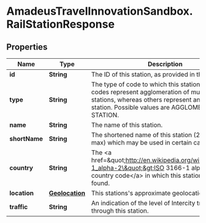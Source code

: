 # AmadeusTravelInnovationSandbox.RailStationResponse

## Properties
Name | Type | Description | Notes
------------ | ------------- | ------------- | -------------
**id** | **String** | The ID of this station, as provided in the request | 
**type** | **String** | The type of code to which this station refers. Some codes represent agglomeration of multiple stations, whereas others represent an individual station. Possible values are AGGLOMERATION and STATION. | 
**name** | **String** | The name of this station. | 
**shortName** | **String** | The shortened name of this station (20 characters max) which may be used in certain cases. | 
**country** | **String** | The &lt;a href&#x3D;\&quot;http://en.wikipedia.org/wiki/ISO_3166-1_alpha-2\&quot;&gt;ISO 3166-1 alpha-2 country code&lt;/a&gt; in which this station can be found. | 
**location** | [**Geolocation**](Geolocation.md) | This stations&#39;s approximate geolocation.  | 
**traffic** | **String** | An indication of the level of Intercity traffic passing through this station. | 


